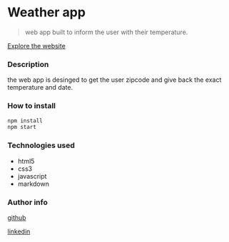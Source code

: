 # Weather app

> web app built to inform the user with their temperature.

[Explore the website](https://ahmadabdouu.github.io/weather-app/ "Weather-app")

### Description

the web app is desinged to get the user zipcode and give back the exact temperature and date.

### How to install

```bash
npm install
npm start
```

### Technologies used

- html5
- css3
- javascript
- markdown

### Author info

[github](https://github.com/ahmadabdouu)

[linkedin](https://www.linkedin.com/in/ahmed-abdou-1b118019b/)
